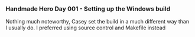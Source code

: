 ### Handmade Hero Day 001 - Setting up the Windows build
Nothing much noteworthy, Casey set the build in a much different way than I usually do. I preferred using source control and Makefile instead